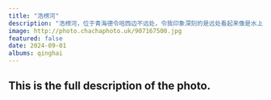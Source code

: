 ```yaml
---
title: "浩楞河"
description: "浩楞河，位于青海德令哈西边不远处，令我印象深刻的是远处看起来像是水上雅丹的地貌，已经快要沙化完毕了。经研究得知，对面的“雅丹”所在是两片湖，北边的叫柯鲁克湖，南边的叫做托素湖，中间由浩楞河相连。而青藏线从浩楞河上方经过。"
image: http://photo.chachaphoto.uk/907167500.jpg
featured: false
date: 2024-09-01
albums: qinghai
---
```


## This is the full description of the photo.

